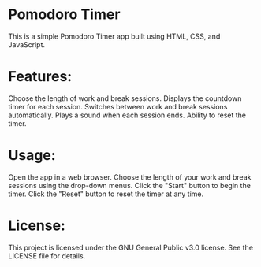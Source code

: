 # Pomodoro Timer
This is a simple Pomodoro Timer app built using HTML, CSS, and JavaScript.

# Features:
Choose the length of work and break sessions.
Displays the countdown timer for each session.
Switches between work and break sessions automatically.
Plays a sound when each session ends.
Ability to reset the timer.

# Usage:
Open the app in a web browser.
Choose the length of your work and break sessions using the drop-down menus.
Click the "Start" button to begin the timer.
Click the "Reset" button to reset the timer at any time.

# License:
This project is licensed under the GNU General Public v3.0 license. See the LICENSE file for details.
